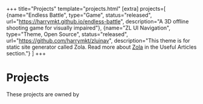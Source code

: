 +++
title="Projects"
template="projects.html"
[extra]
projects=[
{name="Endless Battle", type="Game", status="released", url="https://harrymkt.github.io/endless-battle", description="A 3D offline shooting game for visually impaired"},
{name="ZL UI Navigation", type="Theme, Open Source", status="released", url="https://github.com/harrymkt/zluinav", description="This theme is for static site generator called Zola. Read more about [Zola](@/articles/zola-about.md) in the Useful Articles section."}
]
+++
# Projects
These projects are owned by <b id="ownername"></b>